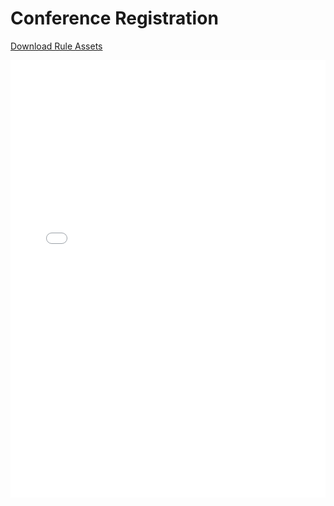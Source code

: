 # Conference Registration

[Download Rule Assets](https://github.com/corticon/templates/blob/main/form-templates/Conference-Registration/Rule%20Assets.zip)

<iframe width="100%" height="700" src="//jsfiddle.net/salmelinovitz/qekvb9rw/3/embedded/result/" allowfullscreen="allowfullscreen" allowpaymentrequest frameborder="0"></iframe>